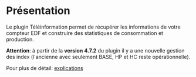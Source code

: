 Présentation
===
Le plugin Téléinformation permet de récupérer les informations de votre compteur EDF et construire des statistiques de consommation et production.

**Attention**: à partir de la **version 4.7.2** du plugin il y a une nouvelle gestion des index (l'ancienne avec seulement BASE, HP et HC reste opérationnelle).

Pour plus de détail: [explications](/plugin-teleinfo/fr_FR/index/)
